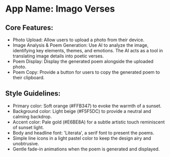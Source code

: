 # **App Name**: Imago Verses

## Core Features:

- Photo Upload: Allow users to upload a photo from their device.
- Image Analysis & Poem Generation: Use AI to analyze the image, identifying key elements, themes, and emotions. The AI acts as a tool in translating image details into poetic verses.
- Poem Display: Display the generated poem alongside the uploaded photo.
- Poem Copy: Provide a button for users to copy the generated poem to their clipboard.

## Style Guidelines:

- Primary color: Soft orange (#FFB347) to evoke the warmth of a sunset.
- Background color: Light beige (#F5F5DC) to provide a neutral and calming backdrop.
- Accent color: Pale gold (#E6BE8A) for a subtle artistic touch reminiscent of sunset light.
- Body and headline font: 'Literata', a serif font to present the poems.
- Simple line icons in a light pastel color to keep the design airy and unobtrusive.
- Gentle fade-in animations when the poem is generated and displayed.